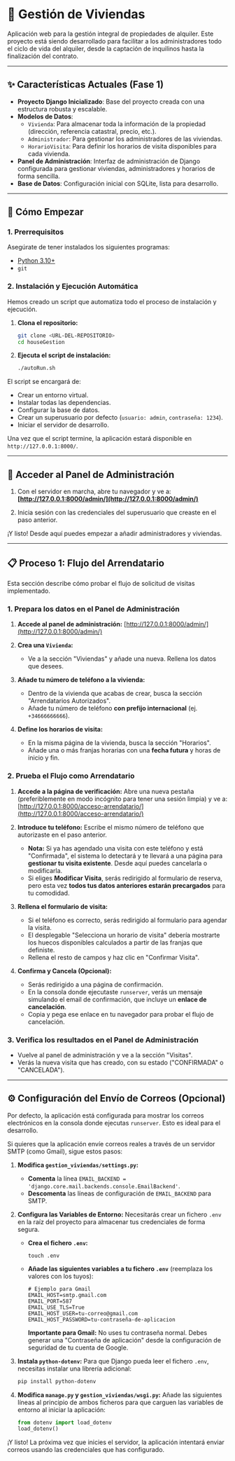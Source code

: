 # 🏡 Gestión de Viviendas

Aplicación web para la gestión integral de propiedades de alquiler. Este proyecto está siendo desarrollado para facilitar a los administradores todo el ciclo de vida del alquiler, desde la captación de inquilinos hasta la finalización del contrato.

---

## ✨ Características Actuales (Fase 1)

*   **Proyecto Django Inicializado**: Base del proyecto creada con una estructura robusta y escalable.
*   **Modelos de Datos**:
    *   `Vivienda`: Para almacenar toda la información de la propiedad (dirección, referencia catastral, precio, etc.).
    *   `Administrador`: Para gestionar los administradores de las viviendas.
    *   `HorarioVisita`: Para definir los horarios de visita disponibles para cada vivienda.
*   **Panel de Administración**: Interfaz de administración de Django configurada para gestionar viviendas, administradores y horarios de forma sencilla.
*   **Base de Datos**: Configuración inicial con SQLite, lista para desarrollo.

---

## 🚀 Cómo Empezar

### 1. Prerrequisitos

Asegúrate de tener instalados los siguientes programas:
*   [Python 3.10+](https://www.python.org/downloads/)
*   `git`

### 2. Instalación y Ejecución Automática

Hemos creado un script que automatiza todo el proceso de instalación y ejecución.

1.  **Clona el repositorio:**
    ```bash
    git clone <URL-DEL-REPOSITORIO>
    cd houseGestion
    ```

2.  **Ejecuta el script de instalación:**
    ```bash
    ./autoRun.sh
    ```

El script se encargará de:
*   Crear un entorno virtual.
*   Instalar todas las dependencias.
*   Configurar la base de datos.
*   Crear un superusuario por defecto (`usuario: admin`, `contraseña: 1234`).
*   Iniciar el servidor de desarrollo.

Una vez que el script termine, la aplicación estará disponible en `http://127.0.0.1:8000/`.

---

## 🔑 Acceder al Panel de Administración

1.  Con el servidor en marcha, abre tu navegador y ve a:
    **[http://127.0.0.1:8000/admin/](http://127.0.0.1:8000/admin/)**

2.  Inicia sesión con las credenciales del superusuario que creaste en el paso anterior.

¡Y listo! Desde aquí puedes empezar a añadir administradores y viviendas.

---

## 📋 Proceso 1: Flujo del Arrendatario

Esta sección describe cómo probar el flujo de solicitud de visitas implementado.

### 1. Prepara los datos en el Panel de Administración

1.  **Accede al panel de administración:**
    [http://127.0.0.1:8000/admin/](http://127.0.0.1:8000/admin/)

2.  **Crea una `Vivienda`:**
    *   Ve a la sección "Viviendas" y añade una nueva. Rellena los datos que desees.

3.  **Añade tu número de teléfono a la vivienda:**
    *   Dentro de la vivienda que acabas de crear, busca la sección "Arrendatarios Autorizados".
    *   Añade tu número de teléfono **con prefijo internacional** (ej. `+34666666666`).

4.  **Define los horarios de visita:**
    *   En la misma página de la vivienda, busca la sección "Horarios".
    *   Añade una o más franjas horarias con una **fecha futura** y horas de inicio y fin.

### 2. Prueba el Flujo como Arrendatario

1.  **Accede a la página de verificación:**
    Abre una nueva pestaña (preferiblemente en modo incógnito para tener una sesión limpia) y ve a:
    [http://127.0.0.1:8000/acceso-arrendatario/](http://127.0.0.1:8000/acceso-arrendatario/)

2.  **Introduce tu teléfono:**
    Escribe el mismo número de teléfono que autorizaste en el paso anterior.

    *   **Nota:** Si ya has agendado una visita con este teléfono y está "Confirmada", el sistema lo detectará y te llevará a una página para **gestionar tu visita existente**. Desde aquí puedes cancelarla o modificarla.
    *   Si eliges **Modificar Visita**, serás redirigido al formulario de reserva, pero esta vez **todos tus datos anteriores estarán precargados** para tu comodidad.

3.  **Rellena el formulario de visita:**
    *   Si el teléfono es correcto, serás redirigido al formulario para agendar la visita.
    *   El desplegable "Selecciona un horario de visita" debería mostrarte los huecos disponibles calculados a partir de las franjas que definiste.
    *   Rellena el resto de campos y haz clic en "Confirmar Visita".

4.  **Confirma y Cancela (Opcional):**
    *   Serás redirigido a una página de confirmación.
    *   En la consola donde ejecutaste `runserver`, verás un mensaje simulando el email de confirmación, que incluye un **enlace de cancelación**.
    *   Copia y pega ese enlace en tu navegador para probar el flujo de cancelación.

### 3. Verifica los resultados en el Panel de Administración

*   Vuelve al panel de administración y ve a la sección "Visitas".
*   Verás la nueva visita que has creado, con su estado ("CONFIRMADA" o "CANCELADA").

---

## ⚙️ Configuración del Envío de Correos (Opcional)

Por defecto, la aplicación está configurada para mostrar los correos electrónicos en la consola donde ejecutas `runserver`. Esto es ideal para el desarrollo.

Si quieres que la aplicación envíe correos reales a través de un servidor SMTP (como Gmail), sigue estos pasos:

1.  **Modifica `gestion_viviendas/settings.py`:**
    *   **Comenta** la línea `EMAIL_BACKEND = 'django.core.mail.backends.console.EmailBackend'`.
    *   **Descomenta** las líneas de configuración de `EMAIL_BACKEND` para SMTP.

2.  **Configura las Variables de Entorno:**
    Necesitarás crear un fichero `.env` en la raíz del proyecto para almacenar tus credenciales de forma segura.

    *   **Crea el fichero `.env`:**
        ```
        touch .env
        ```

    *   **Añade las siguientes variables a tu fichero `.env`** (reemplaza los valores con los tuyos):
        ```
        # Ejemplo para Gmail
        EMAIL_HOST=smtp.gmail.com
        EMAIL_PORT=587
        EMAIL_USE_TLS=True
        EMAIL_HOST_USER=tu-correo@gmail.com
        EMAIL_HOST_PASSWORD=tu-contraseña-de-aplicacion
        ```
        **Importante para Gmail:** No uses tu contraseña normal. Debes generar una "Contraseña de aplicación" desde la configuración de seguridad de tu cuenta de Google.

3.  **Instala `python-dotenv`:**
    Para que Django pueda leer el fichero `.env`, necesitas instalar una librería adicional:
    ```bash
    pip install python-dotenv
    ```

4.  **Modifica `manage.py` y `gestion_viviendas/wsgi.py`:**
    Añade las siguientes líneas al principio de ambos ficheros para que carguen las variables de entorno al iniciar la aplicación:
    ```python
    from dotenv import load_dotenv
    load_dotenv()
    ```

¡Y listo! La próxima vez que inicies el servidor, la aplicación intentará enviar correos usando las credenciales que has configurado.